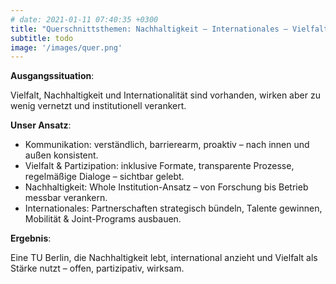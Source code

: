 ```yaml
---
# date: 2021-01-11 07:40:35 +0300
title: "Querschnittsthemen: Nachhaltigkeit – Internationales – Vielfalt, Partizipation und Kommunikation"
subtitle: todo
image: '/images/quer.png'
---
```


<strong>Ausgangssituation</strong>: 

Vielfalt, Nachhaltigkeit und Internationalität sind vorhanden, wirken aber zu wenig vernetzt und institutionell verankert.

<strong>Unser Ansatz</strong>: 
- Kommunikation: verständlich, barrierearm, proaktiv – nach innen und außen konsistent.
- Vielfalt & Partizipation: inklusive Formate, transparente Prozesse, regelmäßige Dialoge – sichtbar gelebt.
- Nachhaltigkeit: Whole Institution-Ansatz – von Forschung bis Betrieb messbar verankern.
- Internationales: Partnerschaften strategisch bündeln, Talente gewinnen, Mobilität & Joint-Programs ausbauen.

<strong>Ergebnis</strong>: 

Eine TU Berlin, die Nachhaltigkeit lebt, international anzieht und Vielfalt als Stärke nutzt – offen, partizipativ, wirksam.
